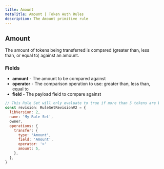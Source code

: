 ```yaml
---
title: Amount
metaTitle: Amount | Token Auth Rules
description: The Amount primitive rule
---
```


## Amount
The amount of tokens being transferred is compared (greater than, less than, or equal to) against an amount.

### Fields
* **amount** - The amount to be compared against
* **operator** - The comparison operation to use: greater than, less than, equal to
* **field** - The payload field to compare against

```js
// This Rule Set will only evaluate to true if more than 5 tokens are being transferred.
const revision: RuleSetRevisionV2 = {
  libVersion: 2,
  name: 'My Rule Set',
  owner,
  operations: {
    transfer: {
      type: 'Amount',
      field: 'Amount',
      operator: '>'
      amount: 5,
    },
  },
}
```
